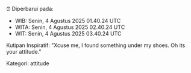 ⏰ Diperbarui pada:
- WIB: Senin, 4 Agustus 2025 01.40.24 UTC
- WITA: Senin, 4 Agustus 2025 02.40.24 UTC
- WIT: Senin, 4 Agustus 2025 03.40.24 UTC

Kutipan Inspiratif:
"Xcuse me, I found something under my shoes. Oh its your attitude."


Kategori: attitude

